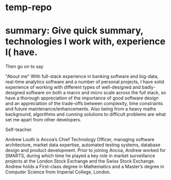 # temp-repo

# summary: Give quick summary, technologies I work with, experience I( have.
Then go on to say

"About me"
With full-stack experience in banking software and big-data, real-time analytics software and a number of personal projects, I have solid experience of working with different types of well-designed and badly-designed software on both a macro and micro scale across the full stack, so have a thorough appreciation of the importance of good software design and an appreciation of the trade-offs between complexity, time constraints and future maintenance/enhancements. Also being from a heavy maths background, algorithms and cunning solutions to difficult problems are what set me apart from other developers.

Self-teacher.

Andrew Louth is Ancoa’s Chief Technology Officer, managing software architecture, market data expertise, automated testing systems, database design and product development. Prior to joining Ancoa, Andrew worked for SMARTS, during which time he played a key role in market surveillance projects at the London Stock Exchange and the Swiss Stock Exchange. Andrew holds a First-class degree in Mathematics and a Master’s degree in Computer Science from Imperial College, London.
